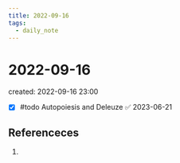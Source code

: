 ```yaml
---
title: 2022-09-16
tags:
  - daily_note
---
```


# 2022-09-16
created: 2022-09-16 23:00

- [x] #todo Autopoiesis and Deleuze ✅ 2023-06-21

## Referenceces
1. 
